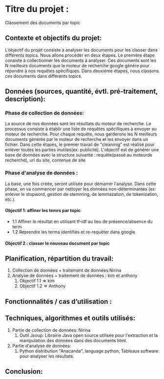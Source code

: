 # Titre du projet : 
Classement des documents par topic

## Contexte et objectifs du projet:
L’objectif du projet consiste à analyser les documents pour les classer dans différents topics. 
Nous allons procéder en deux étapes. Le première étape consiste à collectionner les documents à analyser. Ces documents sont les N meilleurs documents que le moteur de recherche google génère pour répondre à nos requêtes spécifiques. Dans deuxième étapes, nous classons ces documents dans différents topics. 

## Données (sources, quantité, évtl. pré-traitement, description):
### Phase de collection de données:
La source de nos données sont les résultats du moteur de recherche. Le processus consiste à établir une liste de requêtes spécifiques à envoyer au moteur de recherche. Pour chaque requête, nous garderons les N meilleurs documents générés par le moteur de recherche et les envoyer dans un fichier. Dans cette étapes, le premier travail de "cleaninig" est réalisé pour enlever toutes les parties inutiles(ex: publicité). L'objectif est de générer une base de données avec la structure suivante : requête(passé au moteurde recherche), url du site, contenue de site

### Phase d'analyse de données :
La base, une fois créée, seront utilisée pour démarrer l'analyse. Dans cette phase, on va commencer par nettoyer les données non-déterminantes (ex: enlever le stopword, gestion de stemming, de lemmazation, de tokenization, etc.).

#### Objectif 1: affiner les temrs par topic
- 1.1 Affiner le résultat en utilisant tf-idf au lieu de présence/absence du term
- 1.2 Reprendre les terms identifiés et re-requêter dans google

#### Objectif 2 : classer le nouveau document par topic 

## Planification, répartition du travail:
1. Collection de données + traitement de données:Nirina
1. Analyse de données + traitement de données  : kim et anthony
   1. Objectif 1.1 => kim
   1. Objectif 1.2 => Anthony
   
## Fonctionnalités / cas d’utilisation :


## Techniques, algorithmes et outils utilisés:
1. Partie de collection de données: Nirina
   1. Outil Jsoup: Librairie Java open source utilisée pour l'extraction et la manipulation des données dans des documents html.
1. Partie d'analyse de données: 
   1. Python distribution "Anacanda", language python, Tableaus software pour analyser les résultats.


## Conclusion:




